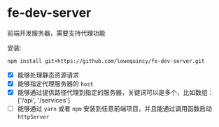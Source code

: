 # fe-dev-server
前端开发服务器，需要支持代理功能

安装:
```
npm install git+https://github.com/lowequincy/fe-dev-server.git
```

- [x] 能够处理静态资源请求
- [x] 能够指定代理服务器的 `host`
- [x] 能够通过提供路径代理到指定的服务器，关键词可以是多个，比如数组： ['/api', '/services']
- [ ] 能够通过 `yarn` 或者 `npm` 安装到任意前端项目，并且能通过调用函数启动 `httpServer`